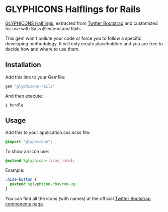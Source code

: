 # GLYPHICONS Halflings for Rails

[GLYPHICONS Halflings](http://glyphicons.com), extracted from [Twitter Bootstrap](http://getbootstrap.com) and customized for use with Sass @extend and Rails.

This gem won't pollute your code or force you to follow a specific developing methodology. It will only create placeholders and you are free to decide how and where to use them.

## Installation

Add this line to your Gemfile:

```ruby
gem 'glyphicons-rails'
```

And then execute:

    $ bundle

## Usage

Add this to your application.css.scss file:

```scss
@import "glyphicons";
```

To show an icon use:

```scss
@extend %glyphicon-[icon_name];
```

Example:

```scss
.hide-button {
  @extend %glyphicon-chevron-up;
}
```

You can find all the icons (with names) at the official [Twitter Bootstrap components page](http://getbootstrap.com/components/).